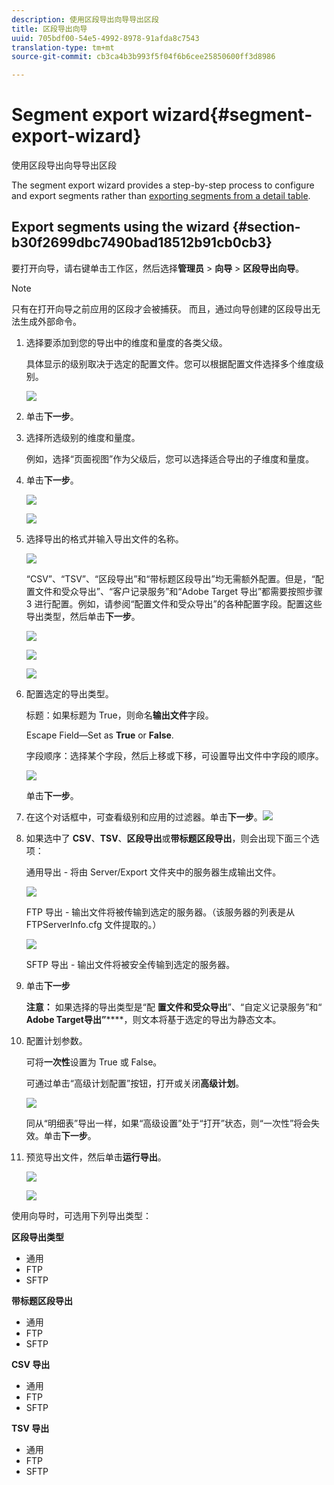 ```yaml
---
description: 使用区段导出向导导出区段
title: 区段导出向导
uuid: 705bdf00-54e5-4992-8978-91afda8c7543
translation-type: tm+mt
source-git-commit: cb3ca4b3b993f5f04f6b6cee25850600ff3d8986

---
```



# Segment export wizard{#segment-export-wizard}

使用区段导出向导导出区段

The segment export wizard provides a step-by-step process to configure and export segments rather than [exporting segments from a detail table](https://docs.adobe.com/content/help/en/data-workbench/using/client/export-data/c-sgmt-expt.html).

## Export segments using the wizard {#section-b30f2699dbc7490bad18512b91cb0cb3}

要打开向导，请右键单击工作区，然后选择&#x200B;**管理员** > **向导** > **区段导出向导**。

>[!NOTE]
>
>只有在打开向导之前应用的区段才会被捕获。 而且，通过向导创建的区段导出无法生成外部命令。

1. 选择要添加到您的导出中的维度和量度的各类父级。

   具体显示的级别取决于选定的配置文件。您可以根据配置文件选择多个维度级别。

   ![](assets/seg_wizard_1.png)

1. 单击&#x200B;**下一步**。
1. 选择所选级别的维度和量度。

   例如，选择“页面视图”作为父级后，您可以选择适合导出的子维度和量度。

1. 单击&#x200B;**下一步**。

   ![](assets/seg_wizard_2.png)

   ![](assets/seg_wizard_2_1.png)

1. 选择导出的格式并输入导出文件的名称。

   ![](assets/seg_wizard_3.png)

   “CSV”、“TSV”、“区段导出”和“带标题区段导出”均无需额外配置。但是，“配置文件和受众导出”、“客户记录服务”和“Adobe Target 导出”都需要按照步骤 3 进行配置。例如，请参阅“配置文件和受众导出”的各种配置字段。配置这些导出类型，然后单击&#x200B;**下一步**。

   ![](assets/seg_wizard_3_1.png)

   ![](assets/seg_wizard_3_2.png)

   ![](assets/seg_wizard_3_3.png)

1. 配置选定的导出类型。

   标题：如果标题为 True，则命名&#x200B;**输出文件**&#x200B;字段。

   Escape Field—Set as **True** or **False**.

   字段顺序：选择某个字段，然后上移或下移，可设置导出文件中字段的顺序。

   ![](assets/seg_wizard_4.png)

   单击&#x200B;**下一步**。

1. 在这个对话框中，可查看级别和应用的过滤器。单击&#x200B;**下一步**。![](assets/seg_wizard_5.png)

1. 如果选中了 **CSV**、**TSV**、**区段导出**&#x200B;或&#x200B;**带标题区段导出**，则会出现下面三个选项：

   通用导出 - 将由 Server/Export 文件夹中的服务器生成输出文件。

   ![](assets/seg_wizard_6.png)

   FTP 导出 - 输出文件将被传输到选定的服务器。（该服务器的列表是从 FTPServerInfo.cfg 文件提取的。）

   ![](assets/seg_wizard_6_1.png)

   SFTP 导出 - 输出文件将被安全传输到选定的服务器。

1. 单击&#x200B;**下一步**

   **注意：** 如果选择的导出类型是“配 **置文件和受众导出**”、“自定义记录服务”和“ **Adobe Target导出”******，则文本将基于选定的导出为静态文本。

1. 配置计划参数。

   可将&#x200B;**一次性**&#x200B;设置为 True 或 False。

   可通过单击“高级计划配置”按钮，打开或关闭&#x200B;**高级计划**。

   ![](assets/seg_wizard_7.png)

   同从“明细表”导出一样，如果“高级设置”处于“打开”状态，则“一次性”将会失效。单击&#x200B;**下一步**。

1. 预览导出文件，然后单击&#x200B;**运行导出**。

   ![](assets/seg_wizard_8.png)

   ![](assets/seg_wizard_8_1.png)

使用向导时，可选用下列导出类型：

**区段导出类型**

* 通用
* FTP
* SFTP

**带标题区段导出**

* 通用
* FTP
* SFTP

**CSV 导出**

* 通用
* FTP
* SFTP

**TSV 导出**

* 通用
* FTP
* SFTP


